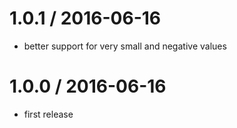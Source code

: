 1.0.1 / 2016-06-16
==================

* better support for very small and negative values

1.0.0 / 2016-06-16
==================

* first release
